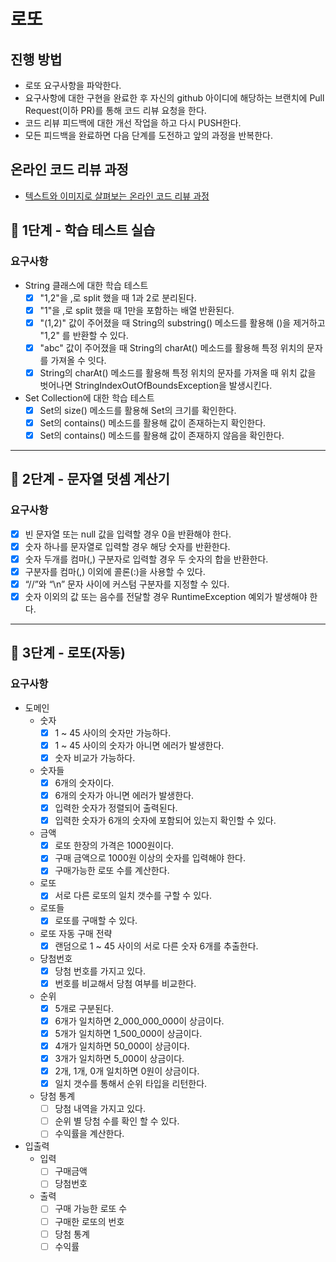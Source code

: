 # 로또

## 진행 방법

* 로또 요구사항을 파악한다.
* 요구사항에 대한 구현을 완료한 후 자신의 github 아이디에 해당하는 브랜치에 Pull Request(이하 PR)를 통해 코드 리뷰 요청을 한다.
* 코드 리뷰 피드백에 대한 개선 작업을 하고 다시 PUSH한다.
* 모든 피드백을 완료하면 다음 단계를 도전하고 앞의 과정을 반복한다.

## 온라인 코드 리뷰 과정

* [텍스트와 이미지로 살펴보는 온라인 코드 리뷰 과정](https://github.com/next-step/nextstep-docs/tree/master/codereview)

## 🚀 1단계 - 학습 테스트 실습

### 요구사항

- String 클래스에 대한 학습 테스트
    - [x] "1,2"을 ,로 split 했을 때 1과 2로 분리된다.
    - [x] "1"을 ,로 split 했을 때 1만을 포함하는 배열 반환된다.
    - [x] "(1,2)" 값이 주어졌을 때 String의 substring() 메소드를 활용해 ()을 제거하고 "1,2" 를 반환할 수 있다.
    - [x] "abc" 값이 주어졌을 때 String의 charAt() 메소드를 활용해 특정 위치의 문자를 가져올 수 잇다.
    - [x] String의 charAt() 메소드를 활용해 특정 위치의 문자를 가져올 때 위치 값을 벗어나면 StringIndexOutOfBoundsException을 발생시킨다.
- Set Collection에 대한 학습 테스트
    - [x] Set의 size() 메소드를 활용해 Set의 크기를 확인한다.
    - [x] Set의 contains() 메소드를 활용해 값이 존재하는지 확인한다.
    - [x] Set의 contains() 메소드를 활용해 값이 존재하지 않음을 확인한다.

---

## 🚀 2단계 - 문자열 덧셈 계산기

### 요구사항

- [x] 빈 문자열 또는 null 값을 입력할 경우 0을 반환해야 한다.
- [x] 숫자 하나를 문자열로 입력할 경우 해당 숫자를 반환한다.
- [x] 숫자 두개를 컴마(,) 구분자로 입력할 경우 두 숫자의 합을 반환한다.
- [x] 구분자를 컴마(,) 이외에 콜론(:)을 사용할 수 있다.
- [x] “//”와 “\n” 문자 사이에 커스텀 구분자를 지정할 수 있다.
- [x] 숫자 이외의 값 또는 음수를 전달할 경우 RuntimeException 예외가 발생해야 한다.

---
## 🚀 3단계 - 로또(자동)

### 요구사항

- 도메인
  - 숫자
    - [x] 1 ~ 45 사이의 숫자만 가능하다.
    - [x] 1 ~ 45 사이의 숫자가 아니면 에러가 발생한다.
    - [x] 숫자 비교가 가능하다.
  - 숫자들
    - [x] 6개의 숫자이다.
    - [x] 6개의 숫자가 아니면 에러가 발생한다.
    - [x] 입력한 숫자가 정렬되어 출력된다.
    - [x] 입력한 숫자가 6개의 숫자에 포함되어 있는지 확인할 수 있다.
  - 금액
    - [x] 로또 한장의 가격은 1000원이다.
    - [x] 구매 금액으로 1000원 이상의 숫자를 입력해야 한다.
    - [x] 구매가능한 로또 수를 계산한다.
  - 로또
    - [x] 서로 다른 로또의 일치 갯수를 구할 수 있다.
  - 로또들
    - [x] 로또를 구매할 수 있다.
  - 로또 자동 구매 전략
    - [x] 랜덤으로 1 ~ 45 사이의 서로 다른 숫자 6개를 추출한다.
  - 당첨번호
     - [x] 당첨 번호를 가지고 있다.
     - [x] 번호를 비교해서 당첨 여부를 비교한다.
  - 순위
     - [x] 5개로 구분된다.
     - [x] 6개가 일치하면 2_000_000_000이 상금이다. 
     - [x] 5개가 일치하면 1_500_000이 상금이다. 
     - [x] 4개가 일치하면 50_000이 상금이다. 
     - [x] 3개가 일치하면 5_000이 상금이다. 
     - [x] 2개, 1개, 0개 일치하면 0원이 상금이다. 
     - [x] 일치 갯수를 통해서 순위 타입을 리턴한다.
  - 당첨 통계 
    - [ ] 당첨 내역을 가지고 있다.
    - [ ] 순위 별 당첨 수를 확인 할 수 있다.
    - [ ] 수익률을 계산한다.
- 입출력
  - 입력
    - [ ] 구매금액
    - [ ] 당첨번호
  - 출력
    - [ ] 구매 가능한 로또 수
    - [ ] 구매한 로또의 번호
    - [ ] 당첨 통계
    - [ ] 수익률

